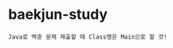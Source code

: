 # baekjun-study

`Java로 백준 문제 제출할 때 Class명은 Main으로 할 것!`

[step by step 1 - study1_java]: https://www.acmicpc.net/step/1
